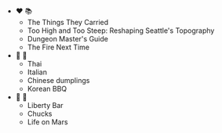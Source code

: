 * :heart: 📚
  * The Things They Carried
  * Too High and Too Steep: Reshaping Seattle's Topography
  * Dungeon Master's Guide 
  * The Fire Next Time
* 💙 🥘
  * Thai
  * Italian
  * Chinese dumplings
  * Korean BBQ
* 🖤 🍹
  * Liberty Bar
  * Chucks
  * Life on Mars
